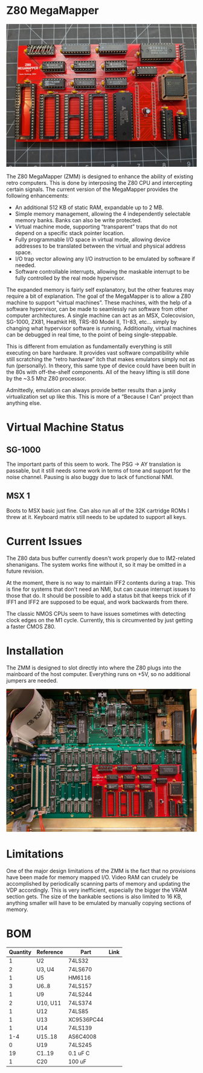 # Z80 MegaMapper

![Assembled ZMM](https://github.com/tergav17/Z80-MegaMapper/blob/main/Resources/IMG_1.jpg)

The Z80 MegaMapper (ZMM) is designed to enhance the ability of existing retro computers. This is done by interposing the Z80 CPU and intercepting certain signals. The current version of the MegaMapper provides the following enhancements:

- An additional 512 KB of static RAM, expandable up to 2 MB.
- Simple memory management, allowing the 4 independently selectable memory banks. Banks can also be write protected.
- Virtual machine mode, supporting “transparent” traps that do not depend on a specific stack pointer location.
- Fully programmable I/O space in virtual mode, allowing device addresses to be translated between the virtual and physical address space.
- I/O trap vector allowing any I/O instruction to be emulated by software if needed.
- Software controllable interrupts, allowing the maskable interrupt to be fully controlled by the real mode hypervisor.

The expanded memory is fairly self explanatory, but the other features may require a bit of explanation. The goal of the MegaMapper is to allow a Z80 machine to support “virtual machines”. These machines, with the help of a software hypervisor, can be made to seamlessly run software from other computer architectures. A single machine can act as an MSX, Colecovision, SG-1000, ZX81, Heathkit H8, TRS-80 Model II, TI-83, etc… simply by changing what hypervisor software is running. Additionally, virtual machines can be debugged in real time, to the point of being single-steppable. 

This is different from emulation as fundamentally everything is still executing on bare hardware. It provides vast software compatibility while still scratching the “retro hardware” itch that makes emulators simply not as fun (personally). In theory, this same type of device could have been built in the 80s with off-the-shelf components. All of the heavy lifting is still done by the ~3.5 Mhz Z80 processor.

Admittedly, emulation can always provide better results than a janky virtualization set up like this. This is more of a “Because I Can” project than anything else. 

# Virtual Machine Status

## SG-1000

The important parts of this seem to work. The PSG -> AY translation is passable, but it still needs some work in terms of tone and support for the noise channel. Pausing is also buggy due to lack of functional NMI.

## MSX 1

Boots to MSX basic just fine. Can also run all of the 32K cartridge ROMs I threw at it. Keyboard matrix still needs to be updated to support all keys.

# Current Issues

The Z80 data bus buffer currently doesn't work properly due to IM2-related shenanigans. The system works fine without it, so it may be omitted in a future revision.

At the moment, there is no way to maintain IFF2 contents during a trap. This is fine for systems that don't need an NMI, but can cause interrupt issues to those that do. It should be possible to add a status bit that keeps trick of if IFF1 and IFF2 are supposed to be equal, and work backwards from there.

The classic NMOS CPUs seem to have issues sometimes with detecting clock edges on the M1 cycle. Currently, this is circumvented by just getting a faster CMOS Z80.

# Installation

The ZMM is designed to slot directly into where the Z80 plugs into the mainboard of the host computer. Everything runs on +5V, so no additional jumpers are needed.

![ZMM Installed in a Nabu](https://github.com/tergav17/Z80-MegaMapper/blob/main/Resources/IMG_2.jpg)

# Limitations

One of the major design limitations of the ZMM is the fact that no provisions have been made for memory mapped I/O. Video RAM can crudely be accomplished by periodically scanning parts of memory and updating the VDP accordingly. This is very inefficient, especially the bigger the VRAM section gets. The size of the bankable sections is also limited to 16 KB, anything smaller will have to be emulated by manually copying sections of memory.

# BOM

| Quantity | Reference  | Part          | Link |
| -------- | ---------- | ------------- | ---- |
|        1 | U2         | 74LS32        |      |
|        2 | U3, U4     | 74LS670       |      |
|        1 | U5         | HM6116        |      |
|        3 | U6..8      | 74LS157       |      |
|        1 | U9         | 74LS244       |      |
|        2 | U10, U11   | 74LS374       |      |
|        1 | U12        | 74LS85        |      |
|        1 | U13        | XC9536PC44    |      |
|        1 | U14        | 74LS139       |      |
|      1-4 | U15..18    | AS6C4008      |      |
|        0 | U19        | 74LS245       |      |
|       19 | C1..19     | 0.1 uF C      |      |
|        1 | C20        | 100 uF        |      |
